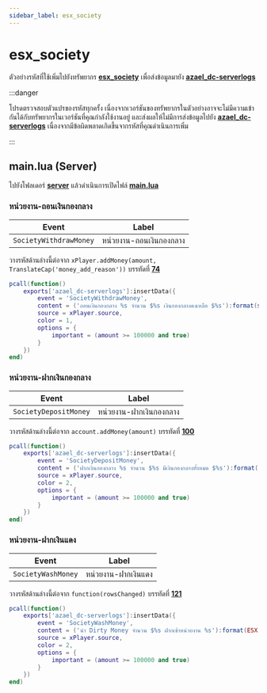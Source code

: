 ```yaml
---
sidebar_label: esx_society
---
```


# esx_society

ตัวอย่างรหัสที่ใช้เพิ่มไปยังทรัพยากร **[esx_society](https://github.com/esx-framework/esx_society)** เพื่อส่งข้อมูลมายัง **[azael_dc-serverlogs](../../)**

:::danger

โปรดตรวจสอบตัวแปรของรหัสทุกครั้ง เนื่องจากเวอร์ชันของทรัพยากรในตัวอย่างอาจจะไม่มีความเข้ากันได้กับทรัพยากรในเวอร์ชันที่คุณกำลังใช้งานอยู่ และส่งผลให้ไม่มีการส่งข้อมูลไปยัง **[azael_dc-serverlogs](../../)** เนื่องจากมีข้อผิดพลาดเกิดขึ้นจากรหัสที่คุณดำเนินการเพิ่ม

:::

## main.lua (Server)

ไปยังโฟลเดอร์ **[server](https://github.com/esx-framework/esx_society/tree/main/server)** แล้วดำเนินการเปิดไฟล์ **[main.lua](https://github.com/esx-framework/esx_society/blob/main/server/main.lua)**

### หน่วยงาน-ถอนเงินกองกลาง

| Event                                  | Label
|----------------------------------------|----------------------------------------
| `SocietyWithdrawMoney`                 | หน่วยงาน-ถอนเงินกองกลาง

วางรหัสด้านล่างนี้ต่อจาก `xPlayer.addMoney(amount, TranslateCap('money_add_reason'))` บรรทัดที่ **[74](https://github.com/esx-framework/esx_society/blob/main/server/main.lua#L74)**

```lua
pcall(function()
	exports['azael_dc-serverlogs']:insertData({
		event = 'SocietyWithdrawMoney',
		content = ('ถอนเงิน​กองกลาง %s จำนวน $%s เงินกองกลางคงเหลือ $%s'):format(society.account, ESX.Math.GroupDigits(amount), ESX.Math.GroupDigits(account.money - amount)),
		source = xPlayer.source,
		color = 1,
		options = {
			important = (amount >= 100000 and true)
		}
	})
end)
```

### หน่วยงาน-ฝากเงินกองกลาง

| Event                                  | Label
|----------------------------------------|----------------------------------------
| `SocietyDepositMoney`                  | หน่วยงาน-ฝากเงินกองกลาง

วางรหัสด้านล่างนี้ต่อจาก `account.addMoney(amount)` บรรทัดที่ **[100](https://github.com/esx-framework/esx_society/blob/main/server/main.lua#L100)**

```lua
pcall(function()
	exports['azael_dc-serverlogs']:insertData({
		event = 'SocietyDepositMoney',
		content = ('ฝากเงิน​กองกลาง %s จำนวน $%s มีเงินกองกลางทั้งหมด $%s'):format(society.account, ESX.Math.GroupDigits(amount), ESX.Math.GroupDigits(account.money + amount)),
		source = xPlayer.source,
		color = 2,
		options = {
			important = (amount >= 100000 and true)
		}
	})
end)
```

### หน่วยงาน-ฝากเงินแดง

| Event                                  | Label
|----------------------------------------|----------------------------------------
| `SocietyWashMoney`                     | หน่วยงาน-ฝากเงินแดง

วางรหัสด้านล่างนี้ต่อจาก `function(rowsChanged)` บรรทัดที่ **[121](https://github.com/esx-framework/esx_society/blob/main/server/main.lua#L121)**

```lua
pcall(function()
	exports['azael_dc-serverlogs']:insertData({
		event = 'SocietyWashMoney',
		content = ('นำ Dirty Money จำนวน $%s ฝากเข้าหน่วยงาน %s'):format(ESX.Math.GroupDigits(amount), society),
		source = xPlayer.source,
		color = 2,
		options = {
			important = (amount >= 100000 and true)
		}
	})
end)
```
